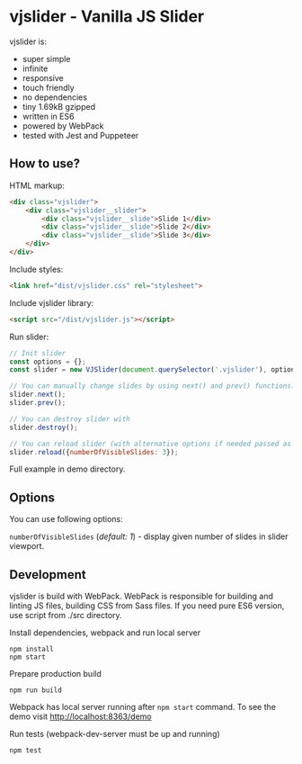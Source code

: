 vjslider - Vanilla JS Slider
============================
vjslider is:
 - super simple
 - infinite
 - responsive
 - touch friendly
 - no dependencies
 - tiny 1.69kB gzipped
 - written in ES6
 - powered by WebPack
 - tested with Jest and Puppeteer

How to use?
-----------
HTML markup: 
```html
<div class="vjslider">
    <div class="vjslider__slider">
        <div class="vjslider__slide">Slide 1</div>
        <div class="vjslider__slide">Slide 2</div>
        <div class="vjslider__slide">Slide 3</div>
    </div>
</div>
```

Include styles:
```html
<link href="dist/vjslider.css" rel="stylesheet">
```

Include vjslider library:
```html
<script src="/dist/vjslider.js"></script>
```

Run slider:
```js
// Init slider
const options = {};
const slider = new VJSlider(document.querySelector('.vjslider'), options);

// You can manually change slides by using next() and prev() functions:
slider.next();
slider.prev();

// You can destroy slider with
slider.destroy();

// You can reload slider (with alternative options if needed passed as argument to reload method)
slider.reload({numberOfVisibleSlides: 3});
```

Full example in demo directory. 

Options
-------

You can use following options:

`numberOfVisibleSlides` (_default: 1_) - display given number of slides in slider viewport.

Development
-----------
vjslider is build with WebPack. 
WebPack is responsible for building and linting JS files, building CSS from Sass files. If you need pure ES6 version, use script from ./src directory.

Install dependencies, webpack and run local server
```
npm install
npm start
```

Prepare production build
```
npm run build
```

Webpack has local server running after `npm start` command. To see the demo visit [http://localhost:8363/demo](http://localhost:8363/demo)


Run tests (webpack-dev-server must be up and running)
```
npm test
```
